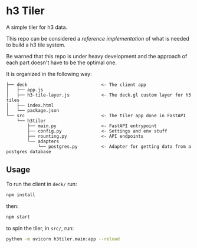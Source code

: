 # h3 Tiler

A simple tiler for h3 data.

This repo can be considered a _reference implementation_ of what is needed to build a h3 tile system.

Be warned that this repo is under heavy development and the approach of each part doesn't have to be the optimal one.

It is organized in the following way:

```
├── deck                            <- The client app
│   ├── app.js
│   ├── h3-tile-layer.js            <- The deck.gl custom layer for h3 tiles
│   ├── index.html
│   └── package.json
└── src                             <- The tiler app done in FastAPI
    └── h3tiler
        ├── main.py                 <- FastAPI entrypoint
        ├── config.py               <- Settings and env stuff
        ├── rounting.py             <- API endpoints
        └── adapters
            └── postgres.py         <- Adapter for getting data from a postgres database
```

## Usage

To run the client in `deck/` run:

```bash
npm install
```

then:

```bash
npm start
```

to spin the tiler, in `src/`, run:

```bash
python -m uvicorn h3tiler.main:app --reload
```
